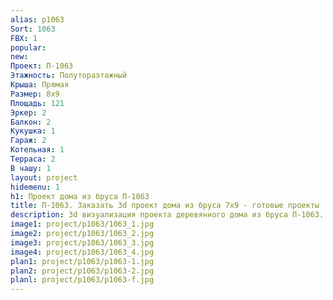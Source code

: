 ```yaml
---
alias: p1063
Sort: 1063
FBX: 1
popular: 
new: 
Проект: П-1063
Этажность: Полутораэтажный
Крыша: Прямая
Размер: 8х9
Площадь: 121
Эркер: 2
Балкон: 2
Кукушка: 1
Гараж: 2
Котельная: 1
Терраса: 2
В чашу: 1
layout: project
hidemenu: 1
h1: Проект дома из бруса П-1063
title: П-1063. Заказать 3d проект дома из бруса 7х9 - готовые проекты
description: 3d визуализация проекта деревянного дома из бруса П-1063. Площадь 121 м2, размер 7х9. Вы можете внести любые изменения в проект.
image1: project/p1063/1063_1.jpg
image2: project/p1063/1063_2.jpg
image3: project/p1063/1063_3.jpg
image4: project/p1063/1063_4.jpg
plan1: project/p1063/p1063-1.jpg
plan2: project/p1063/p1063-2.jpg
planl: project/p1063/p1063-f.jpg
---
```

